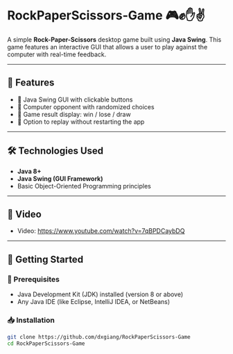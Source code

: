 # RockPaperScissors-Game 🎮✊✋✌️

A simple **Rock-Paper-Scissors** desktop game built using **Java Swing**. This game features an interactive GUI that allows a user to play against the computer with real-time feedback.

---

## 🧩 Features

- 🎨 Java Swing GUI with clickable buttons
- 🧠 Computer opponent with randomized choices
- 🏁 Game result display: win / lose / draw
- 🔁 Option to replay without restarting the app

---

## 🛠️ Technologies Used

- **Java 8+**
- **Java Swing (GUI Framework)**
- Basic Object-Oriented Programming principles

---
## 🎥 Video

- Video: https://www.youtube.com/watch?v=7qBPDCaybDQ
---

## 🚀 Getting Started

### 🔧 Prerequisites

- Java Development Kit (JDK) installed (version 8 or above)
- Any Java IDE (like Eclipse, IntelliJ IDEA, or NetBeans)

### 📥 Installation

```bash
git clone https://github.com/dxgiang/RockPaperScissors-Game
cd RockPaperScissors-Game
